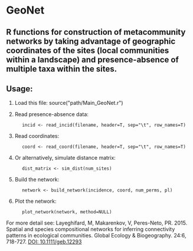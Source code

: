 # GeoNet
## R functions for construction of metacommunity networks by taking advantage of geographic coordinates of the sites (local communities within a landscape) and presence-absence of multiple taxa within the sites.

## Usage:
1) Load this file:
      source("path/Main_GeoNet.r")

2) Read presence-absence data:
```
      incid <- read_incid(filename, header=T, sep="\t", row_names=T)
```
3) Read coordinates:
```
      coord <- read_coord(filename, header=T, sep="\t", row_names=T)
```
4) Or alternatively, simulate distance matrix:
```
      dist_matrix <- sim_dist(num_sites)
```
5) Build the network:
```
      network <- build_network(incidence, coord, num_perms, pl)
```
6) Plot the network:
```
      plot_network(network, method=NULL)
```

For more detail see:
Layeghifard, M, Makarenkov, V, Peres-Neto, PR. 2015. Spatial and species compositional networks for inferring connectivity patterns in ecological communities. Global Ecology & Biogeography. 24:6, 718-727. [DOI: 10.1111/geb.12293](http://onlinelibrary.wiley.com/doi/10.1111/geb.12293/full)
